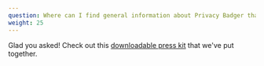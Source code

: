 ```yaml
---
question: Where can I find general information about Privacy Badger that I can use for a piece I'm writing?
weight: 25
---
```


Glad you asked! Check out this [downloadable press kit](/files/pb_journalist_1_pager.pdf) that we've put together.
